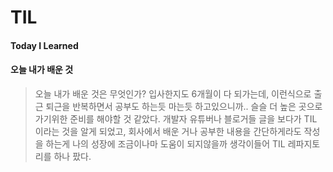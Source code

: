 # TIL

#### Today I Learned
#### 오늘 내가 배운 것

> 오늘 내가 배운 것은 무엇인가? 
입사한지도 6개월이 다 되가는데, 이런식으로 출근 퇴근을 반복하면서 공부도 하는듯 마는듯 하고있으니까.. 슬슬 더 높은 곳으로 가기위한 준비를 해야할 것 같았다.
   개발자 유튜버나 블로거들 글을 보다가 TIL 이라는 것을 알게 되었고, 회사에서 배운 거나 공부한 내용을 간단하게라도 작성을 하는게 나의 성장에 조금이나마 도움이 되지않을까 생각이들어 TIL 레파지토리를 하나 팠다.
